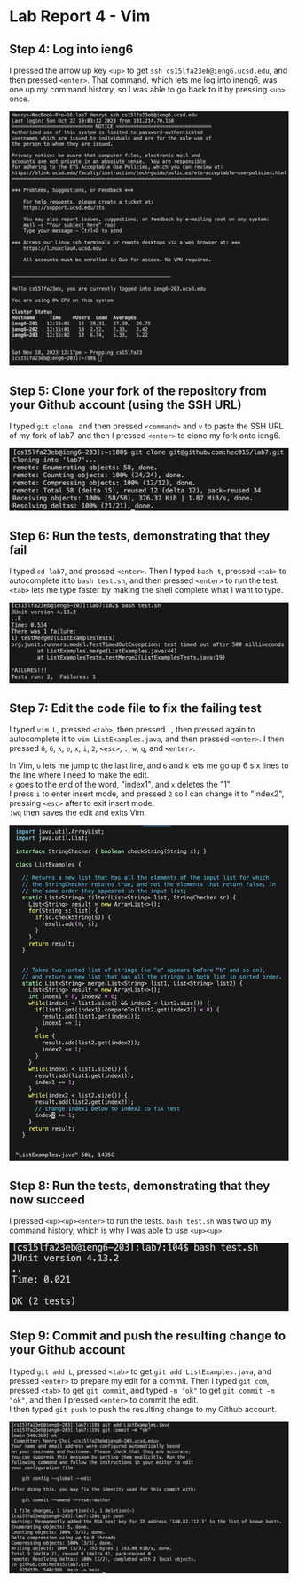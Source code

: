 # Lab Report 4 - Vim
## Step 4: Log into ieng6  
I pressed the arrow up key `<up>` to get `ssh cs15lfa23eb@ieng6.ucsd.edu`, and then pressed `<enter>`. 
That command, which lets me log into ineng6, was one up my command history, so I was able to go back to it by pressing `<up>` once.  

![login](login.png) 

## Step 5: Clone your fork of the repository from your Github account (using the SSH URL)
I typed `git clone ` and then pressed `<command>` and `v` to paste the SSH URL of my fork of lab7, and then I pressed `<enter>` to clone my fork onto ieng6.   

![clone](clone.png) 


## Step 6: Run the tests, demonstrating that they fail  
I typed `cd lab7`, and pressed `<enter>`. Then I typed `bash t`, pressed `<tab>` to autocomplete it to `bash test.sh`, and then pressed `<enter>` to run the test.    
`<tab>` lets me type faster by making the shell complete what I want to type.  

![test1](test1.png)

## Step 7: Edit the code file to fix the failing test   
I typed `vim L`, pressed `<tab>`, then pressed `.`, then pressed <tab> again to autocomplete it to `vim ListExamples.java`, and then pressed `<enter>`. 
I then pressed `G`, `6`, `k`, `e`, `x`, `i`, `2`, `<esc>`, `:`, `w`, `q`, and `<enter>`.  

In Vim, `G` lets me jump to the last line, and `6` and `k` lets me go up 6 six lines to the line where I need to make the edit.  
`e` goes to the end of the word, "index1", and `x` deletes the "1".   
I press `i` to enter insert mode, and pressed `2` so I can change it to "index2", pressing `<esc>` after to exit insert mode.  
`:wq` then saves the edit and exits Vim.  

![vim](vim.png)  

## Step 8: Run the tests, demonstrating that they now succeed   
I pressed `<up><up><enter>` to run the tests. `bash test.sh` was two up my command history, which is why I was able to use `<up><up>`.

![test2](test2.png)

## Step 9: Commit and push the resulting change to your Github account  
I typed `git add L`, pressed `<tab>` to get `git add ListExamples.java`, and pressed `<enter>` to prepare my edit for a commit.
Then I typed `git com`, pressed `<tab>` to get `git commit`, and typed `-m "ok"` to get `git commit -m "ok"`, and then I pressed `<enter>` to commit the edit.  
I then typed `git push` to push the resulting change to my Github account.  

![git](git.png)
